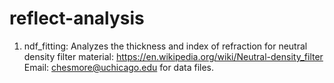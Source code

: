 # reflect-analysis

1) ndf_fitting: Analyzes the thickness and index of refraction for neutral density filter material: https://en.wikipedia.org/wiki/Neutral-density_filter
Email: chesmore@uchicago.edu for data files.


